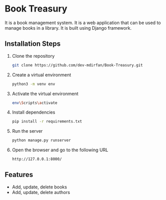 # Book Treasury

It is a book management system. It is a web application that can be used to manage books in a library. It is built using Django framework.

## Installation Steps

1. Clone the repository

    ```bash
    git clone https://github.com/dev-mdirfan/Book-Treasury.git
    ```

2. Create a virtual environment

    ```bash
    python3 -m venv env
    ```

3. Activate the virtual environment

    ```bash
    env\Scripts\activate
    ```

5. Install dependencies

    ```bash
    pip install -r requirements.txt
    ```

6. Run the server

    ```bash
    python manage.py runserver
    ```

7. Open the browser and go to the following URL

    ```bash
    http://127.0.0.1:8000/
    ```

## Features

- Add, update, delete books
- Add, update, delete authors



